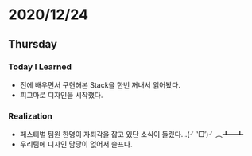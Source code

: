 # 2020/12/24

## Thursday

### Today I Learned

* 전에 배우면서 구현해본 Stack을 한번 꺼내서 읽어봤다.
* 피그마로 디자인을 시작했다.

### Realization

* 페스티벌 팀원 한명이 자퇴각을 잡고 있단 소식이 들렸다...(╯‵□′)╯︵┻━┻
* 우리팀에 디자인 담당이 없어서 슬프다.